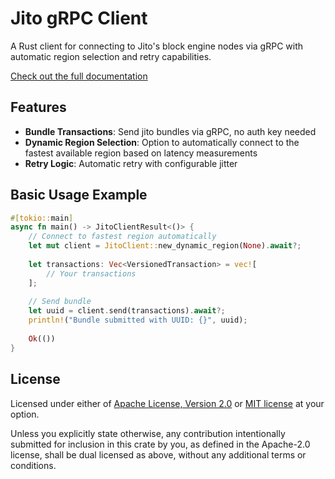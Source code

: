 # Jito gRPC Client

A Rust client for connecting to Jito's block engine nodes via gRPC with automatic region selection and retry capabilities.

[Check out the full documentation](https://stevenlusonggao.github.io/blog/posts/jito-grpc-client/)

## Features

- **Bundle Transactions**: Send jito bundles via gRPC, no auth key needed
- **Dynamic Region Selection**: Option to automatically connect to the fastest available region based on latency measurements
- **Retry Logic**: Automatic retry with configurable jitter

## Basic Usage Example

```rust
#[tokio::main]
async fn main() -> JitoClientResult<()> {
    // Connect to fastest region automatically
    let mut client = JitoClient::new_dynamic_region(None).await?;
    
    let transactions: Vec<VersionedTransaction> = vec![
        // Your transactions
    ];
    
    // Send bundle
    let uuid = client.send(transactions).await?;
    println!("Bundle submitted with UUID: {}", uuid);
    
    Ok(())
}
```

## License

Licensed under either of [Apache License, Version 2.0](LICENSE-APACHE) or [MIT license](LICENSE-MIT) at your option.

Unless you explicitly state otherwise, any contribution intentionally submitted for inclusion in this crate by you, as defined in the Apache-2.0 license, shall be dual licensed as above, without any additional terms or conditions.
